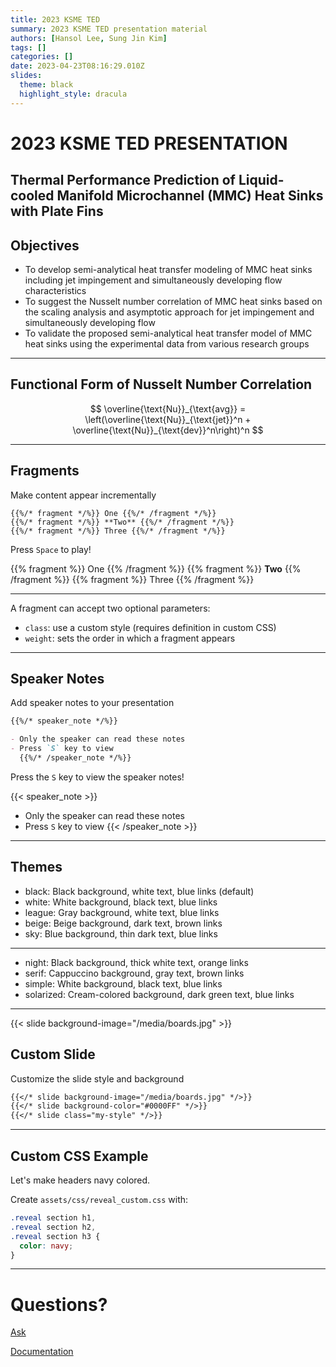 ```yaml
---
title: 2023 KSME TED
summary: 2023 KSME TED presentation material
authors: [Hansol Lee, Sung Jin Kim]
tags: []
categories: []
date: 2023-04-23T08:16:29.010Z
slides:
  theme: black
  highlight_style: dracula
---
```


# 2023 KSME TED PRESENTATION

Thermal Performance Prediction of Liquid-cooled Manifold Microchannel (MMC) Heat Sinks with Plate Fins
---

## Objectives

- To develop semi-analytical heat transfer modeling of MMC heat sinks including jet impingement and simultaneously developing flow characteristics
- To suggest the Nusselt number correlation of MMC heat sinks based on the scaling analysis and asymptotic approach for jet impingement and simultaneously developing flow
- To validate the proposed semi-analytical heat transfer model of MMC heat sinks using the experimental data from various research groups

---

## Functional Form of Nusselt Number Correlation

$$
\overline{\text{Nu}}_{\text{avg}} = \left(\overline{\text{Nu}}_{\text{jet}}^n + \overline{\text{Nu}}_{\text{dev}}^n\right)^n 
$$

---

## Fragments

Make content appear incrementally

```
{{%/* fragment */%}} One {{%/* /fragment */%}}
{{%/* fragment */%}} **Two** {{%/* /fragment */%}}
{{%/* fragment */%}} Three {{%/* /fragment */%}}
```

Press `Space` to play!

{{% fragment %}} One {{% /fragment %}}
{{% fragment %}} **Two** {{% /fragment %}}
{{% fragment %}} Three {{% /fragment %}}

---

A fragment can accept two optional parameters:

- `class`: use a custom style (requires definition in custom CSS)
- `weight`: sets the order in which a fragment appears

---

## Speaker Notes

Add speaker notes to your presentation

```markdown
{{%/* speaker_note */%}}

- Only the speaker can read these notes
- Press `S` key to view
  {{%/* /speaker_note */%}}
```

Press the `S` key to view the speaker notes!

{{< speaker_note >}}

- Only the speaker can read these notes
- Press `S` key to view
  {{< /speaker_note >}}

---

## Themes

- black: Black background, white text, blue links (default)
- white: White background, black text, blue links
- league: Gray background, white text, blue links
- beige: Beige background, dark text, brown links
- sky: Blue background, thin dark text, blue links

---

- night: Black background, thick white text, orange links
- serif: Cappuccino background, gray text, brown links
- simple: White background, black text, blue links
- solarized: Cream-colored background, dark green text, blue links

---

{{< slide background-image="/media/boards.jpg" >}}

## Custom Slide

Customize the slide style and background

```markdown
{{</* slide background-image="/media/boards.jpg" */>}}
{{</* slide background-color="#0000FF" */>}}
{{</* slide class="my-style" */>}}
```

---

## Custom CSS Example

Let's make headers navy colored.

Create `assets/css/reveal_custom.css` with:

```css
.reveal section h1,
.reveal section h2,
.reveal section h3 {
  color: navy;
}
```

---

# Questions?

[Ask](https://discord.gg/z8wNYzb)

[Documentation](https://wowchemy.com/docs/content/slides/)
